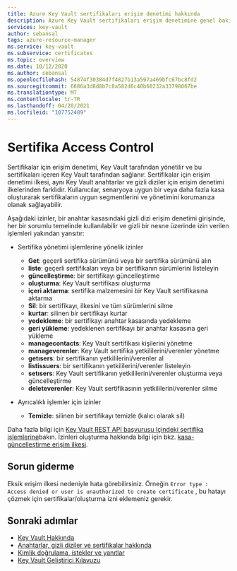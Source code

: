 ```yaml
---
title: Azure Key Vault sertifikaları erişim denetimi hakkında
description: Azure Key Vault sertifikaları erişim denetimine genel bakış
services: key-vault
author: sebansal
tags: azure-resource-manager
ms.service: key-vault
ms.subservice: certificates
ms.topic: overview
ms.date: 10/12/2020
ms.author: sebansal
ms.openlocfilehash: 54874f30384d7f4827b13a597a469bfc67bc8fd2
ms.sourcegitcommit: 6686a3d8d8b7c8a582d6c40b60232a33798067be
ms.translationtype: MT
ms.contentlocale: tr-TR
ms.lasthandoff: 04/20/2021
ms.locfileid: "107752489"
---
```

# <a name="certificate-access-control"></a>Sertifika Access Control

 Sertifikalar için erişim denetimi, Key Vault tarafından yönetilir ve bu sertifikaları içeren Key Vault tarafından sağlanır. Sertifikalar için erişim denetimi ilkesi, aynı Key Vault anahtarlar ve gizli diziler için erişim denetimi ilkelerinden farklıdır. Kullanıcılar, senaryoya uygun bir veya daha fazla kasa oluşturarak sertifikaların uygun segmentlerini ve yönetimini korumanıza olanak sağlayabilir.  

 Aşağıdaki izinler, bir anahtar kasasındaki gizli dizi erişim denetimi girişinde, her bir sorumlu temelinde kullanılabilir ve gizli bir nesne üzerinde izin verilen işlemleri yakından yansıtır:  

- Sertifika yönetimi işlemlerine yönelik izinler
  - **Get**: geçerli sertifika sürümünü veya bir sertifika sürümünü alın
  - **liste**: geçerli sertifikaları veya bir sertifikanın sürümlerini listeleyin  
  - **güncelleştirme**: bir sertifikayı güncelleştirme
  - **oluşturma**: Key Vault sertifikası oluşturma
  - **içeri aktarma**: sertifika malzemesini bir Key Vault sertifikasına aktarma
  - **Sil**: bir sertifikayı, ilkesini ve tüm sürümlerini silme  
  - **kurtar**: silinen bir sertifikayı kurtar
  - **yedekleme**: bir sertifikayı anahtar kasasında yedekleme
  - **geri yükleme**: yedeklenen sertifikayı bir anahtar kasasına geri yükleme
  - **managecontacts**: Key Vault sertifikası kişilerini yönetme  
  - **manageverenler**: Key Vault sertifika yetkililerini/verenler yönetme
  - **getısers**: bir sertifikanın yetkililerini/verenler al
  - **listissuers**: bir sertifikanın yetkililerini/verenler listeleyin  
  - **setısers**: Key Vault sertifikanın yetkililerini/verenler oluşturma veya güncelleştirme  
  - **deleteverenler**: Key Vault sertifikasının yetkililerini/verenler silme  
 
- Ayrıcalıklı işlemler için izinler
  - **Temizle**: silinen bir sertifikayı temizle (kalıcı olarak sil)

Daha fazla bilgi için [Key Vault REST API başvurusu Içindeki sertifika işlemlerine](/rest/api/keyvault)bakın. İzinleri oluşturma hakkında bilgi için bkz. [kasa-güncelleştirme erişim ilkesi](/rest/api/keyvault/vaults/updateaccesspolicy).

## <a name="troubleshoot"></a>Sorun giderme
Eksik erişim ilkesi nedeniyle hata görebilirsiniz. Örneğin ```Error type : Access denied or user is unauthorized to create certificate``` , bu hatayı çözmek için sertifikalar/oluşturma izni eklemeniz gerekir.

## <a name="next-steps"></a>Sonraki adımlar

- [Key Vault Hakkında](../general/overview.md)
- [Anahtarlar, gizli diziler ve sertifikalar hakkında](../general/about-keys-secrets-certificates.md)
- [Kimlik doğrulama, istekler ve yanıtlar](../general/authentication-requests-and-responses.md)
- [Key Vault Geliştirici Kılavuzu](../general/developers-guide.md)
